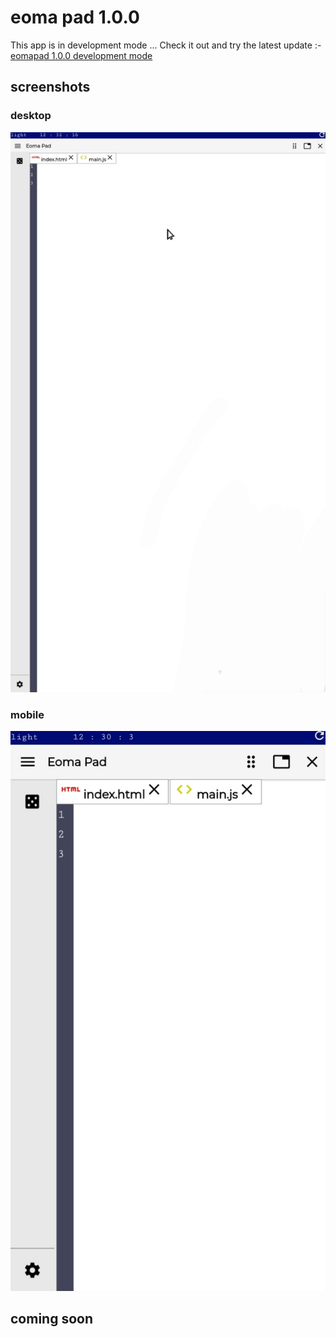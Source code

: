 # eoma pad 1.0.0

This app is in development mode ... Check it out and try the latest update :- [eomapad 1.0.0 development mode](https://htmlpreview.github.io/?https://github.com/Muhammed-radin/eomapad/blob/master/index.html) 
## screenshots
### desktop 
![desktop](img/desktop-chrome.jpg)
### mobile 
![mobile](img/mobile-chrome.jpg)

##   coming soon